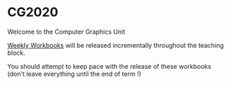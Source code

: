 # CG2020

Welcome to the Computer Graphics Unit

<a href="Weekly%20Workbooks/">Weekly Workbooks</a> will be released incrementally throughout the teaching block.

You should attempt to keep pace with the release of these workbooks (don't leave everything until the end of term !)

